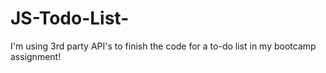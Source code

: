 # JS-Todo-List-
I'm using 3rd party API's to finish the code for a to-do list in my bootcamp assignment!
